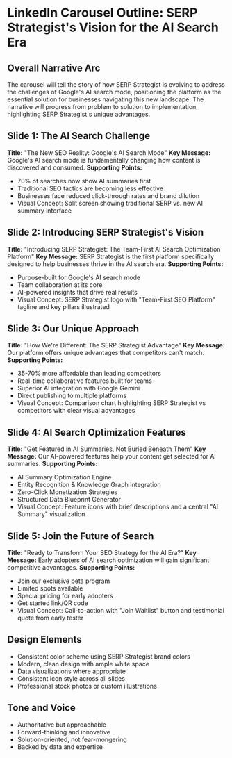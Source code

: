 # LinkedIn Carousel Outline: SERP Strategist's Vision for the AI Search Era

## Overall Narrative Arc
The carousel will tell the story of how SERP Strategist is evolving to address the challenges of Google's AI search mode, positioning the platform as the essential solution for businesses navigating this new landscape. The narrative will progress from problem to solution to implementation, highlighting SERP Strategist's unique advantages.

## Slide 1: The AI Search Challenge
**Title:** "The New SEO Reality: Google's AI Search Mode"
**Key Message:** Google's AI search mode is fundamentally changing how content is discovered and consumed.
**Supporting Points:**
- 70% of searches now show AI summaries first
- Traditional SEO tactics are becoming less effective
- Businesses face reduced click-through rates and brand dilution
- Visual Concept: Split screen showing traditional SERP vs. new AI summary interface

## Slide 2: Introducing SERP Strategist's Vision
**Title:** "Introducing SERP Strategist: The Team-First AI Search Optimization Platform"
**Key Message:** SERP Strategist is the first platform specifically designed to help businesses thrive in the AI search era.
**Supporting Points:**
- Purpose-built for Google's AI search mode
- Team collaboration at its core
- AI-powered insights that drive real results
- Visual Concept: SERP Strategist logo with "Team-First SEO Platform" tagline and key pillars illustrated

## Slide 3: Our Unique Approach
**Title:** "How We're Different: The SERP Strategist Advantage"
**Key Message:** Our platform offers unique advantages that competitors can't match.
**Supporting Points:**
- 35-70% more affordable than leading competitors
- Real-time collaborative features built for teams
- Superior AI integration with Google Gemini
- Direct publishing to multiple platforms
- Visual Concept: Comparison chart highlighting SERP Strategist vs competitors with clear visual advantages

## Slide 4: AI Search Optimization Features
**Title:** "Get Featured in AI Summaries, Not Buried Beneath Them"
**Key Message:** Our AI-powered features help your content get selected for AI summaries.
**Supporting Points:**
- AI Summary Optimization Engine
- Entity Recognition & Knowledge Graph Integration
- Zero-Click Monetization Strategies
- Structured Data Blueprint Generator
- Visual Concept: Feature icons with brief descriptions and a central "AI Summary" visualization

## Slide 5: Join the Future of Search
**Title:** "Ready to Transform Your SEO Strategy for the AI Era?"
**Key Message:** Early adopters of AI search optimization will gain significant competitive advantages.
**Supporting Points:**
- Join our exclusive beta program
- Limited spots available
- Special pricing for early adopters
- Get started link/QR code
- Visual Concept: Call-to-action with "Join Waitlist" button and testimonial quote from early tester

## Design Elements
- Consistent color scheme using SERP Strategist brand colors
- Modern, clean design with ample white space
- Data visualizations where appropriate
- Consistent icon style across all slides
- Professional stock photos or custom illustrations

## Tone and Voice
- Authoritative but approachable
- Forward-thinking and innovative
- Solution-oriented, not fear-mongering
- Backed by data and expertise
